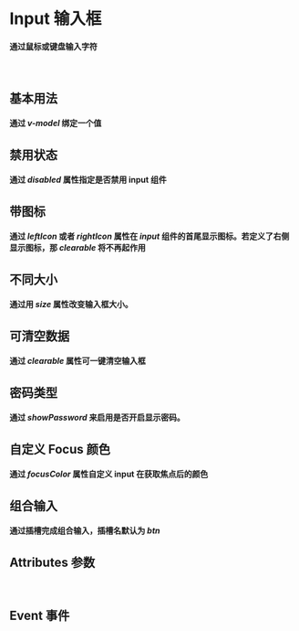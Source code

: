 <script setup>
import demo1 from './demo1.vue'
import demo2 from './demo2.vue'
import demo3 from './demo3.vue'
import demo4 from './demo4.vue'
import demo5 from './demo5.vue'
import demo6 from './demo6.vue'
import demo7 from './demo7.vue'
import demo8 from './demo8.vue'
import Attributes from './Attributes.vue'
import Event from './Events.vue'
import preview from '@/components/preview.vue'
</script>

# Input 输入框

#### 通过鼠标或键盘输入字符

<br/>

## 基本用法

#### 通过 _v-model_ 绑定一个值

<div class="componetnsBox">
  <demo1/>
</div>
<preview compName="input" demoName="demo1"/>

## 禁用状态

#### 通过 _disabled_ 属性指定是否禁用 input 组件

<div class="componetnsBox">
  <demo2/>
</div>
<preview compName="input" demoName="demo2"/>

## 带图标

#### 通过 _leftIcon_ 或者 _rightIcon_ 属性在 _input_ 组件的首尾显示图标。若定义了右侧显示图标，那 _clearable_ 将不再起作用

<div class="componetnsBox">
  <demo4/>
</div>
<preview compName="input" demoName="demo4"/>

## 不同大小

#### 通过用 _size_ 属性改变输入框大小。

<div class="componetnsBox">
  <demo5/>
</div>
<preview compName="input" demoName="demo5"/>

## 可清空数据

#### 通过 _clearable_ 属性可一键清空输入框

<div class="componetnsBox">
  <demo3/>
</div>
<preview compName="input" demoName="demo3"/>


## 密码类型

#### 通过 _showPassword_ 来启用是否开启显示密码。

<div class="componetnsBox">
  <demo7/>
</div>
<preview compName="input" demoName="demo7"/>

## 自定义 Focus 颜色

#### 通过 _focusColor_ 属性自定义 input 在获取焦点后的颜色

<div class="componetnsBox">
  <demo8/>
</div>
<preview compName="input" demoName="demo8"/>

## 组合输入

#### 通过插槽完成组合输入，插槽名默认为 _btn_

<div class="componetnsBox">
  <demo6/>
</div>
<preview compName="input" demoName="demo6"/>

## Attributes 参数

<Attributes/>
<br/>

## Event 事件

<Event/>
<br/>
